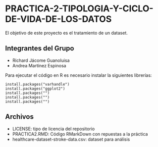 # PRACTICA-2-TIPOLOGIA-Y-CICLO-DE-VIDA-DE-LOS-DATOS
El objetivo de este proyecto es el tratamiento de un dataset.
## Integrantes del Grupo
 - Richard Jácome Guanoluisa
 - Andrea Martínez Espinosa
 
Para ejecutar el código en R es necesario instalar la siguientes librerías:

```
install.packages("varhandle")
install.packages("ggplot2")
install.packages("")
install.packages("")
install.packages("")
```
## Archivos
 - LICENSE: tipo de licencia del repositorio
 - PRACTICA2.RMD: Código RMarkDown con repuestas a la práctica
 - healthcare-dataset-stroke-data.csv: dataset para análisis
